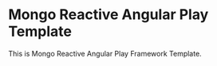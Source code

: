 Mongo Reactive Angular Play Template 
=====  

This is Mongo Reactive Angular Play Framework Template.
